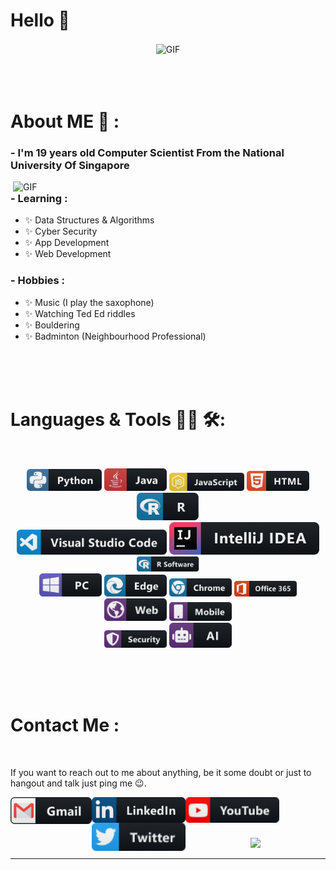 # Hello 👋

<div align="center">
<img hight="300" width="700" alt="GIF" align="center" src="https://github.com/tricixg/tricixg/giphy.gif">
</div>

</br>
</br>
</br>


# About ME 💬 :

### - I'm 19 years old Computer Scientist From the National University Of Singapore

<img hight="400" width="500" alt="GIF" align="right" src="https://github.com/tricixg/tricixg/hello.gif">

### - Learning :
- ✨ Data Structures & Algorithms
- ✨ Cyber Security 
- ✨ App Development 
- ✨ Web Development

### - Hobbies : 
- ✨ Music (I play the saxophone)
- ✨ Watching Ted Ed riddles
- ✨ Bouldering
- ✨ Badminton (Neighbourhood Professional)

</br>
</br>
</br>



# Languages & Tools 👨‍💻 🛠:
</br>

<p align="center">

<!-- For more icons please follow  https://github.com/MikeCodesDotNET/ColoredBadges -->
<img src="https://github.com/tricixg/tricixg/blob/main/assets/icons/python.png" alt="python" width="120" hight="50">
<img src="https://github.com/tricixg/tricixg/blob/main/assets/icons/java.png" alt="java"  width="100" hight="50">
<img src="https://github.com/tricixg/tricixg/blob/main/assets/icons/js.png" alt="js" width="120" hight="50">
<img src="https://github.com/tricixg/tricixg/blob/main/assets/icons/html.png" alt="html"  width="100" hight="50">
<img src="https://github.com/tricixg/tricixg/blob/main/assets/icons/r@2x.png" alt="r@2x"  width="100" hight="50">
</br>
<img src="https://github.com/tricixg/tricixg/blob/main/assets/icons/visualstudio_code.png" alt="visualstudio_code" width="240" hight="50">
<img src="https://github.com/tricixg/tricixg/blob/main/assets/icons/intellij.png" alt="intellij" width="240" hight="50">
<img src="https://github.com/tricixg/tricixg/blob/main/assets/icons/rsoftware.png" alt="rsoftware"  width="100" hight="50">
</br>
<img src="https://github.com/tricixg/tricixg/blob/main/assets/icons/pc.png" alt="pc" width="100" hight="50">
<img src="https://github.com/tricixg/tricixg/blob/main/assets/icons/edge.png" alt="edge" width="100" hight="50">
<img src="https://github.com/tricixg/tricixg/blob/main/assets/icons/chrome.png" alt="chrome" width="100" hight="50">
<img src="https://github.com/tricixg/tricixg/blob/main/assets/icons/office_365.png" alt="office_365" width="100" hight="50">
<img src="https://github.com/tricixg/tricixg/blob/main/assets/icons/web.png" alt="web" width="100" hight="50">
<img src="https://github.com/tricixg/tricixg/blob/main/assets/icons/mobile@2x.png" alt="mobile@2x" width="100" hight="50">
</br>
<img src="https://github.com/tricixg/tricixg/blob/main/assets/icons/security.png" alt="security" width="100" hight="50">
<img src="https://github.com/tricixg/tricixg/blob/main/assets/icons/ai.png" alt="ai" width="100" hight="50">
</p>
</br>
</br>
</br>



# Contact Me :

<p>
 </br>



If you want to reach out to me about anything, be it some doubt or just to hangout and talk just ping me 😉.

<a href="mailto:tricixg@gmail.com">
 <img align="left" alt="Gmail" width="130" hight="100" src="https://github.com/tricixg/tricixg/blob/main/assets/icons/gmail.png" />
</a>
<a href="https://www.linkedin.com/in/triciagxh/">
  <img align="left" alt="Linkedin" width="150" hight="100" src="https://github.com/tricixg/tricixg/blob/main/assets/icons/linkedin.png" />
 </a>
 <a href="https://www.youtube.com/c/Tricixg">
  <img align="left" alt="Youtube" width="150" hight="100" src="https://github.com/tricixg/tricixg/blob/main/assets/icons/youtube.png" />
 </a>
  <a href="https://twitter.com/tricixg">
  <img align="left" alt="Twitter" width="150" hight="100" src="https://github.com/tricixg/tricixg/blob/main/assets/icons/twitter.png" />
 </a>
</br>
</br>
</br>
 </p>
 



<p align="center" >  
  <a href="https://github.com/anuraghazra/github-readme-stats"> 
<img  src="https://github-readme-stats.vercel.app/api?username=tricixg&&show_icons=true&theme=radical"/>
  </a>
  </p>

*************
